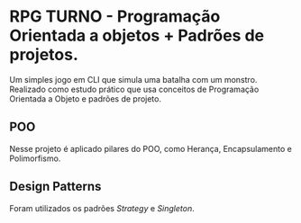 # RPG TURNO - Programação Orientada a objetos + Padrões de projetos.

Um simples jogo em CLI que simula uma batalha com um monstro. Realizado como estudo prático que usa conceitos de Programação Orientada a  Objeto e padrões de projeto.

## POO
Nesse projeto é aplicado pilares do POO, como Herança, Encapsulamento e Polimorfismo.

## Design Patterns
Foram utilizados os padrões *Strategy* e  *Singleton*.